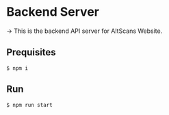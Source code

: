 # Backend Server
-> This is the backend API server for AltScans Website.

## Prequisites
```
$ npm i
```

## Run

```
$ npm run start
```